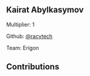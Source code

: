 
## Kairat Abylkasymov
Multiplier: 1

Github: [@racytech](https://github.com/racytech)

Team: Erigon

## Contributions
